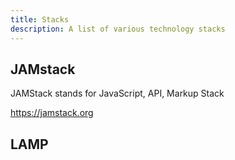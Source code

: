 ```yaml
---
title: Stacks
description: A list of various technology stacks
---
```


## JAMstack

JAMStack stands for JavaScript, API, Markup Stack

https://jamstack.org

## LAMP

